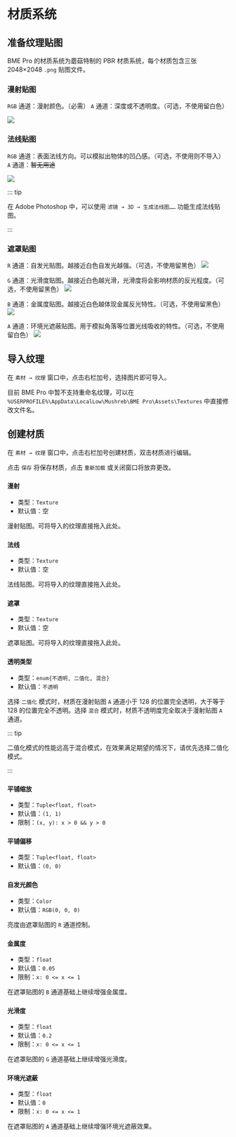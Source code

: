 # 材质系统

## 准备纹理贴图

BME Pro 的材质系统为蘑菇特制的 PBR 材质系统，每个材质包含三张 2048×2048 `.png` 贴图文件。

### 漫射贴图

`RGB` 通道：漫射颜色。（必需）
`A` 通道：深度或不透明度。（可选，不使用留白色）

![](/images/texture-albedo.jpg)

### 法线贴图

`RGB` 通道：表面法线方向。可以模拟出物体的凹凸感。（可选，不使用则不导入）
`A` 通道：~~暂无用途~~

![](/images/texture-normal.jpg)

::: tip

在 Adobe Photoshop 中，可以使用 `滤镜 → 3D → 生成法线图……` 功能生成法线贴图。

:::

### 遮罩贴图

`R` 通道：自发光贴图。越接近白色自发光越强。（可选，不使用留黑色）
![](/images/texture-mask-r.jpg)

`G` 通道：光滑度贴图。越接近白色越光滑，光滑度将会影响材质的反光程度。（可选，不使用留黑色）
![](/images/texture-mask-g.jpg)

`B` 通道：金属度贴图。越接近白色越体现金属反光特性。（可选，不使用留黑色）
![](/images/texture-mask-b.jpg)

`A` 通道：环境光遮蔽贴图。用于模拟角落等位置光线吸收的特性。（可选，不使用留白色）
![](/images/texture-mask-a.jpg)

## 导入纹理

在 `素材 → 纹理` 窗口中，点击右栏加号，选择图片即可导入。

目前 BME Pro 中暂不支持重命名纹理，可以在 `%USERPROFILE%\AppData\LocalLow\Mushreb\BME Pro\Assets\Textures` 中直接修改文件名。

## 创建材质

在 `素材 → 纹理` 窗口中，点击右栏加号创建材质，双击材质进行编辑。

点击 `保存` 将保存材质，点击 `重新加载` 或关闭窗口将放弃更改。

### `漫射`

- 类型：`Texture`
- 默认值：空

漫射贴图。可将导入的纹理直接拖入此处。

### `法线`

- 类型：`Texture`
- 默认值：空

法线贴图。可将导入的纹理直接拖入此处。

### `遮罩`

- 类型：`Texture`
- 默认值：空

遮罩贴图。可将导入的纹理直接拖入此处。

### `透明类型`

- 类型：`enum{不透明, 二值化, 混合}`
- 默认值：`不透明`

选择 `二值化` 模式时，材质在漫射贴图 `A` 通道小于 128 的位置完全透明，大于等于 128 的位置完全不透明。选择 `混合` 模式时，材质不透明度完全取决于漫射贴图 `A` 通道。

::: tip

二值化模式的性能远高于混合模式，在效果满足期望的情况下，请优先选择二值化模式。

:::

### `平铺缩放`

- 类型：`Tuple<float, float>`
- 默认值：`(1, 1)`
- 限制：`(x, y): x > 0 && y > 0`

### `平铺偏移`

- 类型：`Tuple<float, float>`
- 默认值：`(0, 0)`

### `自发光颜色`

- 类型：`Color`
- 默认值：`RGB(0, 0, 0)`

亮度由遮罩贴图的 `R` 通道控制。

### `金属度`

- 类型：`float`
- 默认值：`0.05`
- 限制：`x: 0 <= x <= 1`

在遮罩贴图的 `B` 通道基础上继续增强金属度。

### `光滑度`

- 类型：`float`
- 默认值：`0.2`
- 限制：`x: 0 <= x <= 1`

在遮罩贴图的 `G` 通道基础上继续增强光滑度。

### `环境光遮蔽`

- 类型：`float`
- 默认值：`0`
- 限制：`x: 0 <= x <= 1`

在遮罩贴图的 `A` 通道基础上继续增强环境光遮蔽效果。
